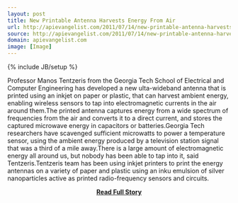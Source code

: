 ```yaml
---
layout: post
title: New Printable Antenna Harvests Energy From Air
url: http://apievangelist.com/2011/07/14/new-printable-antenna-harvests-energy-from-air/
source: http://apievangelist.com/2011/07/14/new-printable-antenna-harvests-energy-from-air/
domain: apievangelist.com
image: [Image]
---
```

{% include JB/setup %}<p>Professor Manos Tentzeris from the Georgia Tech School of Electrical and Computer Engineering has developed a new ulta-wideband antenna that is printed using an inkjet on paper or plastic, that can harvest ambient energy, enabling wireless sensors to tap into electromagnetic currents in the air around them.The printed antenna captures energy from a wide spectrum of frequencies from the air and converts it to a direct current, and stores the captured microwave energy in capacitors or batteries.Georgia Tech researchers have scavenged sufficient microwatts to power a temperature sensor, using the ambient energy produced by a television station signal that was a third of a mile away.There is a large amount of electromagnetic energy all around us, but nobody has been able to tap into it, said Tentzeris.Tentzeris team has been using inkjet printers to print the energy antennas on a variety of paper and plastic using an inku emulsion of silver nanoparticles active as printed radio-frequency sensors and circuits.</p>
<center><p><a href="http://apievangelist.com/2011/07/14/new-printable-antenna-harvests-energy-from-air/" style='padding:25px; font-sze:18px; font-weight: bold;'>Read Full Story</a></p></center>

